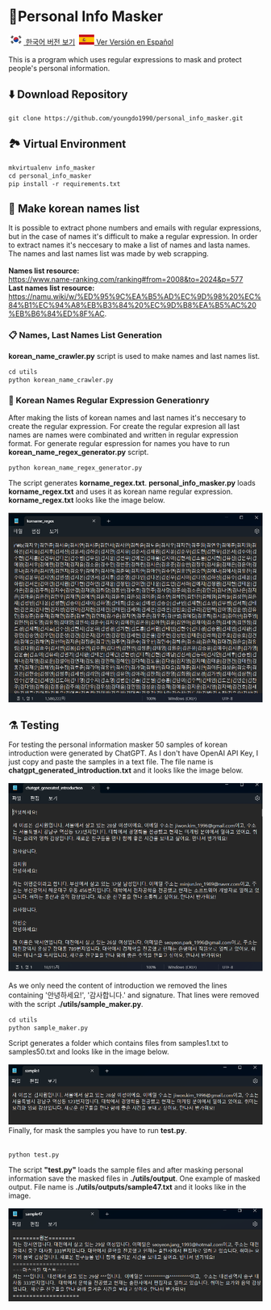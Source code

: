 # 👮Personal Info Masker
<a href="./README.md"><img src="./img/flags/kr.png" height="20px"></img> 한국어 버전 보기</a>&nbsp;
<a href="./README_es.md"><img src="./img/flags/es.png" height="20px"></img> Ver Versión en Español</a>
<br /><br />
This is a program which uses regular expressions to mask and protect people's personal information.
## ⬇️ Download Repository
```
git clone https://github.com/youngdo1990/personal_info_masker.git
```
## 🏞️ Virtual Environment
```
mkvirtualenv info_masker
cd personal_info_masker
pip install -r requirements.txt
```
## 📄 Make korean names list
It is possible to extract phone numbers and emails with regular expressions, but in the case of names it's difficult to make a regular expression. In order to extract names it's neccesary to make a list of names and lasta names.<br />
The names and last names list was made by web scrapping.<br /><br />
<b>Names list resource:</b> <br />
<a href="https://www.name-ranking.com/ranking#from=2008&to=2024&p=577">https://www.name-ranking.com/ranking#from=2008&to=2024&p=577</a></br>
<b>Last names list resource:</b> <br />
<a href="https://namu.wiki/w/%ED%95%9C%EA%B5%AD%EC%9D%98%20%EC%84%B1%EC%94%A8%EB%B3%84%20%EC%9D%B8%EA%B5%AC%20%EB%B6%84%ED%8F%AC">https://namu.wiki/w/%ED%95%9C%EA%B5%AD%EC%9D%98%20%EC%84%B1%EC%94%A8%EB%B3%84%20%EC%9D%B8%EA%B5%AC%20%EB%B6%84%ED%8F%AC</a>.
### 📋 Names, Last Names List Generation
<b>korean_name_crawler.py</b> script is used to make names and last names list.
```
cd utils
python korean_name_crawler.py
```
### 🔣 Korean Names Regular Expression Generationry
After making the lists of korean names and last names it's neccesary to create the regular expression. For create the regular expresion all last names are names were combinated and written in regular expression format. For generate regular espression for names you have to run <b>korean_name_regex_generator.py</b> script.
```
python korean_name_regex_generator.py
```
The script generates <b>korname_regex.txt</b>. <b>personal_info_masker.py</b> loads <b>korname_regex.txt</b> and uses it as korean name regular expression. <b>korname_regex.txt</b> looks like the image below.<br /><br />
<img src="./img/korname_regex_file.png"></img><br />
## ⚗️ Testing
For testing the personal information masker 50 samples of korean introduction were generated by ChatGPT. As I don't have OpenAI API Key, I just copy and paste the samples in a text file. The file name is <b>chatgpt_generated_introduction.txt</b> and it looks like the image below.<br /><br />
<img src="./img/chatgpt_samples.png"></img><br /><br />
As we only need the content of introduction we removed the lines containing '안녕하세요!', '감사합니다.' and signature. That lines were removed with the script <b>./utils/sample_maker.py</b>.<br />
```
cd utils
python sample_maker.py
```
Script generates a folder which contains files from samples1.txt to samples50.txt and looks like in the image below.<br /><br />
<img src="./img/sample_file.png"></img><br />
Finally, for mask the samples you have to run <b>test.py</b>.<br /><br />
```
python test.py
```
The script <b>"test.py"</b> loads the sample files and after masking personal information save the masked files in <b>./utils/output</b>. One example of masked output. File name is <b>./utils/outputs/sample47.txt</b> and it looks like in the image.<br /><br />
<img src="./img/output_file.png"><br />
